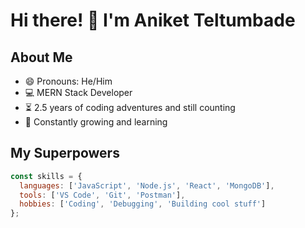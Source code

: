 # Hi there! 👋 I'm Aniket Teltumbade

## About Me

- 😄 Pronouns: He/Him
- 💻 MERN Stack Developer
- ⏳ 2.5 years of coding adventures and still counting
- 🌱 Constantly growing and learning

## My Superpowers

```javascript
const skills = {
  languages: ['JavaScript', 'Node.js', 'React', 'MongoDB'],
  tools: ['VS Code', 'Git', 'Postman'],
  hobbies: ['Coding', 'Debugging', 'Building cool stuff']
};

